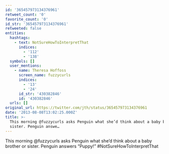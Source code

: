 ```yaml
---
id: '365457973134376961'
retweet_count: '0'
favorite_count: '0'
id_str: '365457973134376961'
retweeted: false
entities:
  hashtags:
    - text: NotSureHowToInterpretThat
      indices:
        - '112'
        - '138'
  symbols: []
  user_mentions:
    - name: Theresa Hoffoss
      screen_name: fuzzycurls
      indices:
        - '13'
        - '24'
      id_str: '430382846'
      id: '430382846'
  urls: []
original_url: https://twitter.com/jth/status/365457973134376961
date: '2013-08-08T13:02:25.000Z'
title: >-
  This morning @fuzzycurls asks Penguin what she’d think about a baby brother or
  sister. Penguin answe…
---
```


This morning @fuzzycurls asks Penguin what she’d think about a baby brother or sister. Penguin answers “Puppy!” #NotSureHowToInterpretThat